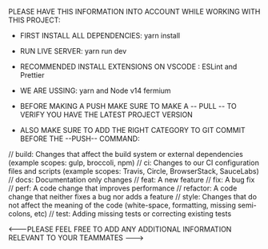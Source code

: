 PLEASE HAVE THIS INFORMATION INTO ACCOUNT WHILE WORKING WITH THIS PROJECT:

- FIRST INSTALL ALL DEPENDENCIES: yarn install

- RUN LIVE SERVER: yarn run dev

- RECOMMENDED INSTALL EXTENSIONS ON VSCODE : ESLint and Prettier

- WE ARE USSING: yarn and Node v14 fermium

- BEFORE MAKING A PUSH MAKE SURE TO MAKE A -- PULL -- TO VERIFY YOU HAVE THE LATEST PROJECT VERSION

- ALSO MAKE SURE TO ADD THE RIGHT CATEGORY TO GIT COMMIT BEFORE THE --PUSH-- COMMAND:

// build: Changes that affect the build system or external dependencies (example scopes: gulp, broccoli, npm)
// ci: Changes to our CI configuration files and scripts (example scopes: Travis, Circle, BrowserStack, SauceLabs)
// docs: Documentation only changes
// feat: A new feature
// fix: A bug fix
// perf: A code change that improves performance
// refactor: A code change that neither fixes a bug nor adds a feature
// style: Changes that do not affect the meaning of the code (white-space, formatting, missing semi-colons, etc)
// test: Adding missing tests or correcting existing tests

<---PLEASE FEEL FREE TO ADD ANY ADDITIONAL INFORMATION RELEVANT TO YOUR TEAMMATES --->
